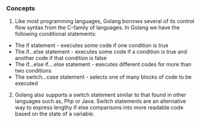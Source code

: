### Concepts
1. Like most programming languages, Golang borrows several of its control flow syntax from the C-family of languages. In Golang we have the following conditional statements:
  - The if statement - executes some code if one condition is true
  - The if...else statement - executes some code if a condition is true and another code if that condition is false
  - The if...else if....else statement - executes different codes for more than two conditions
  - The switch...case statement - selects one of many blocks of code to be executed
2. Golang also supports a switch statement similar to that found in other languages such as, Php or Java. Switch statements are an alternative way to express lengthy if else comparisons into more readable code based on the state of a variable.
